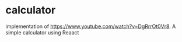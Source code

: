 # calculator
implementation of https://www.youtube.com/watch?v=DgRrrOt0Vr8. A simple calculator using Reaact
